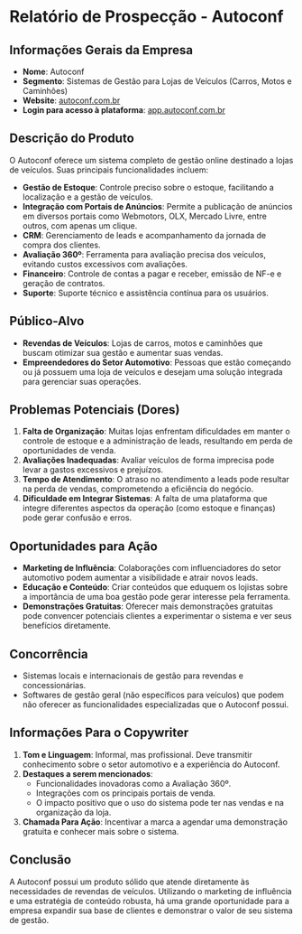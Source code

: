 # Relatório de Prospecção - Autoconf

## Informações Gerais da Empresa
- **Nome**: Autoconf
- **Segmento**: Sistemas de Gestão para Lojas de Veículos (Carros, Motos e Caminhões)
- **Website**: [autoconf.com.br](https://autoconf.com.br)
- **Login para acesso à plataforma**: [app.autoconf.com.br](https://app.autoconf.com.br)

## Descrição do Produto
O Autoconf oferece um sistema completo de gestão online destinado a lojas de veículos. Suas principais funcionalidades incluem:
- **Gestão de Estoque**: Controle preciso sobre o estoque, facilitando a localização e a gestão de veículos.
- **Integração com Portais de Anúncios**: Permite a publicação de anúncios em diversos portais como Webmotors, OLX, Mercado Livre, entre outros, com apenas um clique.
- **CRM**: Gerenciamento de leads e acompanhamento da jornada de compra dos clientes.
- **Avaliação 360º**: Ferramenta para avaliação precisa dos veículos, evitando custos excessivos com avaliações.
- **Financeiro**: Controle de contas a pagar e receber, emissão de NF-e e geração de contratos.
- **Suporte**: Suporte técnico e assistência contínua para os usuários.

## Público-Alvo
- **Revendas de Veículos**: Lojas de carros, motos e caminhões que buscam otimizar sua gestão e aumentar suas vendas.
- **Empreendedores do Setor Automotivo**: Pessoas que estão começando ou já possuem uma loja de veículos e desejam uma solução integrada para gerenciar suas operações.

## Problemas Potenciais (Dores)
1. **Falta de Organização**: Muitas lojas enfrentam dificuldades em manter o controle de estoque e a administração de leads, resultando em perda de oportunidades de venda.
2. **Avaliações Inadequadas**: Avaliar veículos de forma imprecisa pode levar a gastos excessivos e prejuízos.
3. **Tempo de Atendimento**: O atraso no atendimento a leads pode resultar na perda de vendas, comprometendo a eficiência do negócio.
4. **Dificuldade em Integrar Sistemas**: A falta de uma plataforma que integre diferentes aspectos da operação (como estoque e finanças) pode gerar confusão e erros.

## Oportunidades para Ação
- **Marketing de Influência**: Colaborações com influenciadores do setor automotivo podem aumentar a visibilidade e atrair novos leads.
- **Educação e Conteúdo**: Criar conteúdos que eduquem os lojistas sobre a importância de uma boa gestão pode gerar interesse pela ferramenta.
- **Demonstrações Gratuitas**: Oferecer mais demonstrações gratuitas pode convencer potenciais clientes a experimentar o sistema e ver seus benefícios diretamente.

## Concorrência
- Sistemas locais e internacionais de gestão para revendas e concessionárias.
- Softwares de gestão geral (não específicos para veículos) que podem não oferecer as funcionalidades especializadas que o Autoconf possui.

## Informações Para o Copywriter
1. **Tom e Linguagem**: Informal, mas profissional. Deve transmitir conhecimento sobre o setor automotivo e a experiência do Autoconf.
2. **Destaques a serem mencionados**: 
   - Funcionalidades inovadoras como a Avaliação 360º.
   - Integrações com os principais portais de venda.
   - O impacto positivo que o uso do sistema pode ter nas vendas e na organização da loja.
3. **Chamada Para Ação**: Incentivar a marca a agendar uma demonstração gratuita e conhecer mais sobre o sistema.

## Conclusão
A Autoconf possui um produto sólido que atende diretamente às necessidades de revendas de veículos. Utilizando o marketing de influência e uma estratégia de conteúdo robusta, há uma grande oportunidade para a empresa expandir sua base de clientes e demonstrar o valor de seu sistema de gestão.